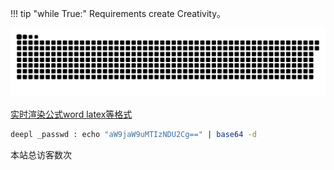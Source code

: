 !!! tip "while True:"
   Requirements create Creativity。

![](https://raw.githubusercontent.com/iocion/iocion/refs/heads/output/github-contribution-grid-snake.svg)



[实时渲染公式word latex等格式](https://snip.mathpix.com/)

```bash
deepl _passwd : echo "aW9jaW9uMTIzNDU2Cg==" | base64 -d
```



<!-- <span id="busuanzi_container_page_pv">本文总阅读量<span id="busuanzi_value_page_pv"></span>次</span> -->
<span id="busuanzi_container_site_uv">本站总访客数<span id="busuanzi_value_site_uv"></span>次</span>
